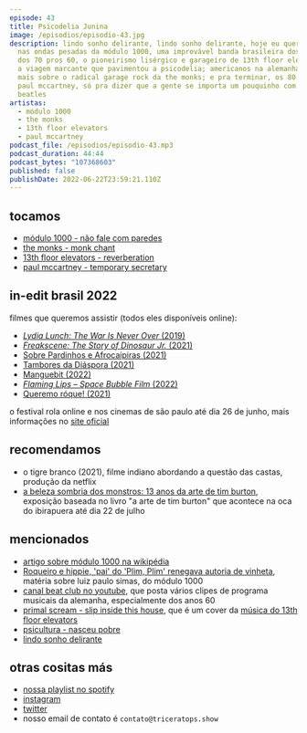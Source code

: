 ```yaml
---
episode: 43
title: Psicodelia Junina
image: /episodios/episodio-43.jpg
description: lindo sonho delirante, lindo sonho delirante, hoje eu quero viajar!
  nas ondas pesadas da módulo 1000, uma improvável banda brasileira dos anos 70;
  dos 70 pros 60, o pioneirismo lisérgico e garageiro de 13th floor elevators e
  a viagem marcante que pavimentou a psicodelia; americanos na alemanha, saiba
  mais sobre o radical garage rock da the monks; e pra terminar, os 80 anos de
  paul mccartney, só pra dizer que a gente se importa um pouquinho com os
  beatles
artistas:
  - módulo 1000
  - the monks
  - 13th floor elevators
  - paul mccartney
podcast_file: /episodios/episodio-43.mp3
podcast_duration: 44:44
podcast_bytes: "107368603"
published: false
publishDate: 2022-06-22T23:59:21.110Z
---
```

## tocamos

* [módulo 1000 - não fale com paredes](https://www.youtube.com/watch?v=EN-vi3XieGI)
* [the monks - monk chant](https://www.youtube.com/watch?v=3H-fmmNmrRs)
* [13th floor elevators - reverberation](https://www.youtube.com/watch?v=GSYSQYGtpXM)
* [paul mccartney - temporary secretary](https://www.youtube.com/watch?v=o78aNmaNBqM)

## in-edit brasil 2022

filmes que queremos assistir (todos eles disponíveis online):

* [*Lydia Lunch: The War Is Never Over* (2019)](https://br.in-edit.org/filmes/lydia-lunch-the-war-is-never-over/)
* [*Freakscene: The Story of Dinosaur Jr.* (2021)](https://br.in-edit.org/filmes/freakscene-the-story-of-dinosaur-jr/)
* [Sobre Pardinhos e Afrocaipiras (2021)](https://br.in-edit.org/filmes/sobre-pardinhos-e-afrocaipiras/)
* [Tambores da Diáspora (2021)](https://br.in-edit.org/filmes/tambores-da-diaspora/)
* [Manguebit (2022)](https://br.in-edit.org/filmes/manguebit/)
* [*Flaming Lips – Space Bubble Film* (2022)](https://br.in-edit.org/filmes/flaming-lips-space-bubble-film/)
* [Queremo róque! (2021)](https://br.in-edit.org/filmes/queremo-roque/)

o festival rola online e nos cinemas de são paulo até dia 26 de junho, mais informações no [site oficial](https://br.in-edit.org/)

## recomendamos

* o tigre branco (2021), filme indiano abordando a questão das castas, produção da netflix
* [a beleza sombria dos monstros: 13 anos da arte de tim burton](https://site.ingressorapido.com.br/timburton/), exposição baseada no livro "a arte de tim burton" que acontece na oca do ibirapuera até dia 22 de julho

## mencionados

* [artigo sobre módulo 1000 na wikipédia](https://pt.wikipedia.org/wiki/M%C3%B3dulo_1000)
* [Roqueiro e hippie, 'pai' do 'Plim, Plim' renegava autoria de vinheta](https://noticiasdatv.uol.com.br/noticia/televisao/roqueiro-e-hippie-pai-do-plim-plim-renegava-autoria-de-vinheta-7540), matéria sobre luiz paulo simas, do módulo 1000
* [canal beat club no youtube](https://www.youtube.com/c/beatclub), que posta vários clipes de programa musicais da alemanha, especialmente dos anos 60
* [primal scream - slip inside this house](https://www.youtube.com/watch?v=StskEnmH9l8), que é um cover da [música do 13th floor elevators](https://www.youtube.com/watch?v=nwSA0Tckwbk)
* [psicultura - nasceu pobre](https://www.youtube.com/watch?v=dts8Wdh8Grs)
* [lindo sonho delirante](https://www.poeirazine.com.br/loja/lsd/)

## otras cositas más

* [nossa playlist no spotify](https://open.spotify.com/playlist/0UiztKuga6LmTAxWTsUQdw?si=fb96026bc1994d90)
* [instagram](https://www.instagram.com/triceratops.show/)
* [twitter](https://twitter.com/TriceratopsShow/)
* nosso email de contato é `contato@triceratops.show`